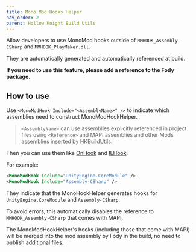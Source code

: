 ```yaml
---
title: Mono Mod Hooks Helper
nav_order: 2
parent: Hollow Knight Build Utils
---
```


Allow developers to use MonoMod hooks outside of `MMHOOK_Assembly-CSharp` and `MMHOOK_PlayMaker.dll`.

They are automatically generated and automatically referenced at build.

**If you need to use this feature, please add a reference to the Fody package.**

## How to use

Use `<MonoModHook Include="<AssemblyName>" />` to indicate which assemblies need to construct MonoModHookHelper.

> `<AssemblyName>` can use assemblies explicitly referenced in project files using `<Reference>` and MAPI assemblies and other Mods assemblies inserted by HKBuildUtils.

Then you can use them like [OnHook](../../../Hooks/onhooks.md) and [ILHook](../../../Hooks/ilhooks.md).

For example:

```xml
<MonoModHook Include="UnityEngine.CoreModule" />
<MonoModHook Include="Assembly-CSharp" />
```

They indicate that the MonoHookHelper generates hooks for `UnityEngine.CoreModule` and `Assembly-CSharp`.

To avoid errors, this automatically disables the reference to `MMHOOK_Assembly-CSharp` that comes with MAPI.

The MonoModHookHelper's hooks (including those that come with MAPI) will be merged into the mod assembly by Fody in the build, no need to publish additional files.
